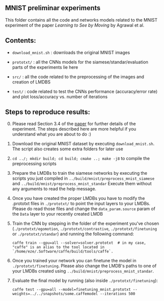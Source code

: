 MNIST preliminar experiments
----------------------------

This folder contains all the code and networks models related to the MNIST experiment of the paper _Learning to See by Moving_ by Agrawal et al.


Contents:
--------

- `download_mnist.sh` : downloads the original MNIST images

- `prototxt/` : all the CNNs models for the siamese/standar/evaluation parts of the experiments lie here

- `src/` : all the code related to the preprocessing of the images and creation of LMDBS

- `test/` : code related to test the CNNs performance (accuracy/error rate) and plot loss/accuracy vs. number of iterations 


Steps to reproduce results:
---------------------------

0. Please read Section 3.4 of the [paper](https://arxiv.org/pdf/1505.01596v2.pdf) for further details of the experiment. The steps described here are more helpful if you understand what you are about to do :)

1. Download the original MNIST dataset by executing `download_mnist.sh`. The script also creates some extra folders for later use

2. `cd ../; mkdir build; cd build; cmake ..; make -j8` to compile the preprocessing scripts 

3. Prepare the LMDBs to train the siamese networks by executing the scripts you just compiled in `../build/mnist/preprocess_mnist_siamese` and `../build/mnist/preprocess_mnist_standar` 
   Execute them without any arguments to read the help message.

4. Once you have created the proper LMDBs you have to modify the .prototxt files in `./prototxt/` to point the input layers to your LMDBs. Please do read those files and change the `data_param.source` param of the `Data` layer to your recently created LMDB 

5. Train the CNN by stepping in the folder of the experiment you've chosen (`./prototxt/egomotion`, `./prototxt/contrastive`, `./prototxt/finetuning` or `./prototxt/standar`) and running the following command:
   ```
   caffe train --gpu=all --solver=solver.prototxt  # in my case, "caffe" is an alias to the tool located in `/home/eze/.Software/caffe/build/tools/caffe`.
   ```

6. Once you trained your network you can finetune the model in `./prototxt/finetuning`. Please also change the LMDB's paths to one of your LMDBs created using `../build/mnist/preprocess_mnist_standar`.

7. Evaluate the final model by running (also inside `./prototxt/finetuning`):
   ```
   caffe test --gpu=all --model=finetuning_mnist.prototxt --weights=../../snapshots/some.caffemodel --iterations 500
   ```
